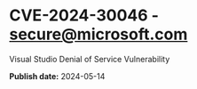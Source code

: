# CVE-2024-30046 - secure@microsoft.com

Visual Studio Denial of Service Vulnerability

**Publish date:** 2024-05-14
